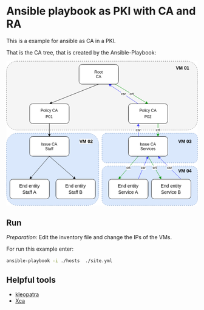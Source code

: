 Ansible playbook as PKI with CA and RA
======================================

This is a example for ansible as CA in a PKI.

That is the CA tree, that is created by the Ansible-Playbook:

![docs/pki-tree.png](docs/pki-tree.png)

Run
---

*Preparation:* Edit the inventory file and change the IPs of the VMs.

For run this example enter:

```bash
ansible-playbook -i ./hosts  ./site.yml
```


Helpful tools
----------------

* [kleopatra](https://docs.kde.org/stable5/en/pim/kleopatra//)
* [Xca](https://hohnstaedt.de/xca/)